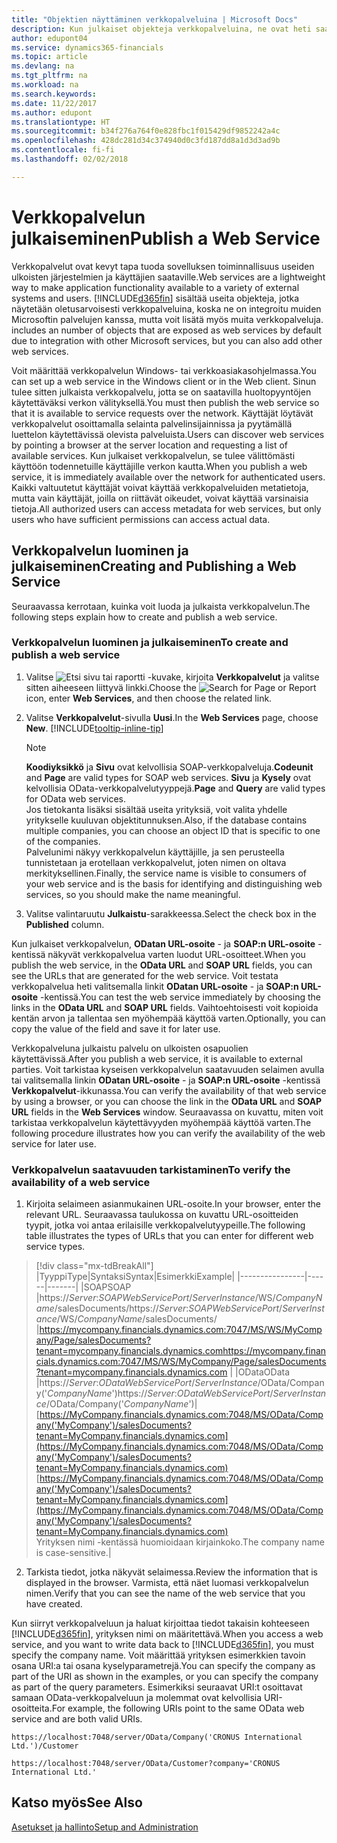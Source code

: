 ```yaml
---
title: "Objektien näyttäminen verkkopalveluina | Microsoft Docs"
description: Kun julkaiset objekteja verkkopalveluina, ne ovat heti saatavilla verkossa.
author: edupont04
ms.service: dynamics365-financials
ms.topic: article
ms.devlang: na
ms.tgt_pltfrm: na
ms.workload: na
ms.search.keywords: 
ms.date: 11/22/2017
ms.author: edupont
ms.translationtype: HT
ms.sourcegitcommit: b34f276a764f0e828fbc1f015429df9852242a4c
ms.openlocfilehash: 428dc281d34c374940d0c3fd187dd8a1d3d3ad9b
ms.contentlocale: fi-fi
ms.lasthandoff: 02/02/2018

---
```

# <a name="publish-a-web-service"></a><span data-ttu-id="39f80-103">Verkkopalvelun julkaiseminen</span><span class="sxs-lookup"><span data-stu-id="39f80-103">Publish a Web Service</span></span>
<span data-ttu-id="39f80-104">Verkkopalvelut ovat kevyt tapa tuoda sovelluksen toiminnallisuus useiden ulkoisten järjestelmien ja käyttäjien saataville.</span><span class="sxs-lookup"><span data-stu-id="39f80-104">Web services are a lightweight way to make application functionality available to a variety of external systems and users.</span></span> [!INCLUDE[d365fin](includes/d365fin_md.md)]<span data-ttu-id="39f80-105"> sisältää useita objekteja, jotka näytetään oletusarvoisesti verkkopalveluina, koska ne on integroitu muiden Microsoftin palvelujen kanssa, mutta voit lisätä myös muita verkkopalveluja.</span><span class="sxs-lookup"><span data-stu-id="39f80-105"> includes an number of objects that are exposed as web services by default due to integration with other Microsoft services, but you can also add other web services.</span></span>  

<span data-ttu-id="39f80-106">Voit määrittää verkkopalvelun Windows- tai verkkoasiakasohjelmassa.</span><span class="sxs-lookup"><span data-stu-id="39f80-106">You can set up a web service in the Windows client or in the Web client.</span></span> <span data-ttu-id="39f80-107">Sinun tulee sitten julkaista verkkopalvelu, jotta se on saatavilla huoltopyyntöjen käytettäväksi verkon välityksellä.</span><span class="sxs-lookup"><span data-stu-id="39f80-107">You must then publish the web service so that it is available to service requests over the network.</span></span> <span data-ttu-id="39f80-108">Käyttäjät löytävät verkkopalvelut osoittamalla selainta palvelinsijainnissa ja pyytämällä luettelon käytettävissä olevista palveluista.</span><span class="sxs-lookup"><span data-stu-id="39f80-108">Users can discover web services by pointing a browser at the server location and requesting a list of available services.</span></span> <span data-ttu-id="39f80-109">Kun julkaiset verkkopalvelun, se tulee välittömästi käyttöön todennetuille käyttäjille verkon kautta.</span><span class="sxs-lookup"><span data-stu-id="39f80-109">When you publish a web service, it is immediately available over the network for authenticated users.</span></span> <span data-ttu-id="39f80-110">Kaikki valtuutetut käyttäjät voivat käyttää verkkopalveluiden metatietoja, mutta vain käyttäjät, joilla on riittävät oikeudet, voivat käyttää varsinaisia tietoja.</span><span class="sxs-lookup"><span data-stu-id="39f80-110">All authorized users can access metadata for web services, but only users who have sufficient permissions can access actual data.</span></span>

## <a name="creating-and-publishing-a-web-service"></a><span data-ttu-id="39f80-111">Verkkopalvelun luominen ja julkaiseminen</span><span class="sxs-lookup"><span data-stu-id="39f80-111">Creating and Publishing a Web Service</span></span>  
<span data-ttu-id="39f80-112">Seuraavassa kerrotaan, kuinka voit luoda ja julkaista verkkopalvelun.</span><span class="sxs-lookup"><span data-stu-id="39f80-112">The following steps explain how to create and publish a web service.</span></span>  

### <a name="to-create-and-publish-a-web-service"></a><span data-ttu-id="39f80-113">Verkkopalvelun luominen ja julkaiseminen</span><span class="sxs-lookup"><span data-stu-id="39f80-113">To create and publish a web service</span></span>  

1.  <span data-ttu-id="39f80-114">Valitse ![Etsi sivu tai raportti](media/ui-search/search_small.png "Etsi sivu tai raportti -kuvake") -kuvake, kirjoita **Verkkopalvelut** ja valitse sitten aiheeseen liittyvä linkki.</span><span class="sxs-lookup"><span data-stu-id="39f80-114">Choose the ![Search for Page or Report](media/ui-search/search_small.png "Search for Page or Report icon") icon, enter **Web Services**, and then choose the related link.</span></span>  
2.  <span data-ttu-id="39f80-115">Valitse **Verkkopalvelut**-sivulla **Uusi**.</span><span class="sxs-lookup"><span data-stu-id="39f80-115">In the **Web Services** page, choose **New**.</span></span> [!INCLUDE[tooltip-inline-tip](includes/tooltip-inline-tip_md.md)]  

    > [!NOTE]  
    >  <span data-ttu-id="39f80-116">**Koodiyksikkö** ja **Sivu** ovat kelvollisia SOAP-verkkopalveluja.</span><span class="sxs-lookup"><span data-stu-id="39f80-116">**Codeunit** and **Page** are valid types for SOAP web services.</span></span> <span data-ttu-id="39f80-117">**Sivu** ja **Kysely** ovat kelvollisia OData-verkkopalvelutyyppejä.</span><span class="sxs-lookup"><span data-stu-id="39f80-117">**Page** and **Query** are valid types for OData web services.</span></span>  
    <span data-ttu-id="39f80-118">Jos tietokanta lisäksi sisältää useita yrityksiä, voit valita yhdelle yritykselle kuuluvan objektitunnuksen.</span><span class="sxs-lookup"><span data-stu-id="39f80-118">Also, if the database contains multiple companies, you can choose an object ID that is specific to one of the companies.</span></span>  
    <span data-ttu-id="39f80-119">Palvelunimi näkyy verkkopalvelun käyttäjille, ja sen perusteella tunnistetaan ja erotellaan verkkopalvelut, joten nimen on oltava merkityksellinen.</span><span class="sxs-lookup"><span data-stu-id="39f80-119">Finally, the service name is visible to consumers of your web service and is the basis for identifying and distinguishing web services, so you should make the name meaningful.</span></span>

3.  <span data-ttu-id="39f80-120">Valitse valintaruutu **Julkaistu**-sarakkeessa.</span><span class="sxs-lookup"><span data-stu-id="39f80-120">Select the check box in the **Published** column.</span></span>  

<span data-ttu-id="39f80-121">Kun julkaiset verkkopalvelun, **ODatan URL-osoite** - ja **SOAP:n URL-osoite** -kentissä näkyvät verkkopalvelua varten luodut URL-osoitteet.</span><span class="sxs-lookup"><span data-stu-id="39f80-121">When you publish the web service, in the **OData URL** and **SOAP URL** fields, you can see the URLs that are generated for the web service.</span></span> <span data-ttu-id="39f80-122">Voit testata verkkopalvelua heti valitsemalla linkit **ODatan URL-osoite** - ja **SOAP:n URL-osoite** -kentissä.</span><span class="sxs-lookup"><span data-stu-id="39f80-122">You can test the web service immediately by choosing the links in the **OData URL** and **SOAP URL** fields.</span></span> <span data-ttu-id="39f80-123">Vaihtoehtoisesti voit kopioida kentän arvon ja tallentaa sen myöhempää käyttöä varten.</span><span class="sxs-lookup"><span data-stu-id="39f80-123">Optionally, you can copy the value of the field and save it for later use.</span></span>  

<span data-ttu-id="39f80-124">Verkkopalveluna julkaistu palvelu on ulkoisten osapuolien käytettävissä.</span><span class="sxs-lookup"><span data-stu-id="39f80-124">After you publish a web service, it is available to external parties.</span></span> <span data-ttu-id="39f80-125">Voit tarkistaa kyseisen verkkopalvelun saatavuuden selaimen avulla tai valitsemalla linkin **ODatan URL-osoite** - ja **SOAP:n URL-osoite** -kentissä **Verkkopalvelut**-ikkunassa.</span><span class="sxs-lookup"><span data-stu-id="39f80-125">You can verify the availability of that web service by using a browser, or you can choose the link in the **OData URL** and **SOAP URL** fields in the **Web Services** window.</span></span> <span data-ttu-id="39f80-126">Seuraavassa on kuvattu, miten voit tarkistaa verkkopalvelun käytettävyyden myöhempää käyttöä varten.</span><span class="sxs-lookup"><span data-stu-id="39f80-126">The following procedure illustrates how you can verify the availability of the web service for later use.</span></span>  

### <a name="to-verify-the-availability-of-a-web-service"></a><span data-ttu-id="39f80-127">Verkkopalvelun saatavuuden tarkistaminen</span><span class="sxs-lookup"><span data-stu-id="39f80-127">To verify the availability of a web service</span></span>  

1.  <span data-ttu-id="39f80-128">Kirjoita selaimeen asianmukainen URL-osoite.</span><span class="sxs-lookup"><span data-stu-id="39f80-128">In your browser, enter the relevant URL.</span></span> <span data-ttu-id="39f80-129">Seuraavassa taulukossa on kuvattu URL-osoitteiden tyypit, jotka voi antaa erilaisille verkkopalvelutyypeille.</span><span class="sxs-lookup"><span data-stu-id="39f80-129">The following table illustrates the types of URLs that you can enter for different web service types.</span></span>  
> [!div class="mx-tdBreakAll"]
> |<span data-ttu-id="39f80-130">Tyyppi</span><span class="sxs-lookup"><span data-stu-id="39f80-130">Type</span></span>|<span data-ttu-id="39f80-131">Syntaksi</span><span class="sxs-lookup"><span data-stu-id="39f80-131">Syntax</span></span>|<span data-ttu-id="39f80-132">Esimerkki</span><span class="sxs-lookup"><span data-stu-id="39f80-132">Example</span></span>|
> |----------------|------|-------|
> |<span data-ttu-id="39f80-133">SOAP</span><span class="sxs-lookup"><span data-stu-id="39f80-133">SOAP</span></span> |<span data-ttu-id="39f80-134">https://*Server*:*SOAPWebServicePort*/*ServerInstance*/WS/*CompanyName*/salesDocuments/</span><span class="sxs-lookup"><span data-stu-id="39f80-134">https://*Server*:*SOAPWebServicePort*/*ServerInstance*/WS/*CompanyName*/salesDocuments/</span></span> |<span data-ttu-id="39f80-135">https://mycompany.financials.dynamics.com:7047/MS/WS/MyCompany/Page/salesDocuments?tenant=mycompany.financials.dynamics.com</span><span class="sxs-lookup"><span data-stu-id="39f80-135">https://mycompany.financials.dynamics.com:7047/MS/WS/MyCompany/Page/salesDocuments?tenant=mycompany.financials.dynamics.com</span></span> |
> |<span data-ttu-id="39f80-136">OData</span><span class="sxs-lookup"><span data-stu-id="39f80-136">OData</span></span> |<span data-ttu-id="39f80-137">https://*Server*:*ODataWebServicePort*/*ServerInstance*/OData/Company('*CompanyName*')</span><span class="sxs-lookup"><span data-stu-id="39f80-137">https://*Server*:*ODataWebServicePort*/*ServerInstance*/OData/Company('*CompanyName*')</span></span>|<span data-ttu-id="39f80-138">[https://MyCompany.financials.dynamics.com:7048/MS/OData/Company('MyCompany')/salesDocuments?tenant=MyCompany.financials.dynamics.com](https://MyCompany.financials.dynamics.com:7048/MS/OData/Company('MyCompany')/salesDocuments?tenant=MyCompany.financials.dynamics.com)</span><span class="sxs-lookup"><span data-stu-id="39f80-138">[https://MyCompany.financials.dynamics.com:7048/MS/OData/Company('MyCompany')/salesDocuments?tenant=MyCompany.financials.dynamics.com](https://MyCompany.financials.dynamics.com:7048/MS/OData/Company('MyCompany')/salesDocuments?tenant=MyCompany.financials.dynamics.com)</span></span> <br />    <span data-ttu-id="39f80-139">Yrityksen nimi -kentässä huomioidaan kirjainkoko.</span><span class="sxs-lookup"><span data-stu-id="39f80-139">The company name is case-sensitive.</span></span>|

2.  <span data-ttu-id="39f80-140">Tarkista tiedot, jotka näkyvät selaimessa.</span><span class="sxs-lookup"><span data-stu-id="39f80-140">Review the information that is displayed in the browser.</span></span> <span data-ttu-id="39f80-141">Varmista, että näet luomasi verkkopalvelun nimen.</span><span class="sxs-lookup"><span data-stu-id="39f80-141">Verify that you can see the name of the web service that you have created.</span></span>  

<span data-ttu-id="39f80-142">Kun siirryt verkkopalveluun ja haluat kirjoittaa tiedot takaisin kohteeseen [!INCLUDE[d365fin](includes/d365fin_md.md)], yrityksen nimi on määritettävä.</span><span class="sxs-lookup"><span data-stu-id="39f80-142">When you access a web service, and you want to write data back to [!INCLUDE[d365fin](includes/d365fin_md.md)], you must specify the company name.</span></span> <span data-ttu-id="39f80-143">Voit määrittää yrityksen esimerkkien tavoin osana URI:a tai osana kyselyparametrejä.</span><span class="sxs-lookup"><span data-stu-id="39f80-143">You can specify the company as part of the URI as shown in the examples, or you can specify the company as part of the query parameters.</span></span> <span data-ttu-id="39f80-144">Esimerkiksi seuraavat URI:t osoittavat samaan OData-verkkopalveluun ja molemmat ovat kelvollisia URI-osoitteita.</span><span class="sxs-lookup"><span data-stu-id="39f80-144">For example, the following URIs point to the same OData web service and are both valid URIs.</span></span>  

```  
https://localhost:7048/server/OData/Company('CRONUS International Ltd.')/Customer  
```  

```  
https://localhost:7048/server/OData/Customer?company='CRONUS International Ltd.'  
```  

## <a name="see-also"></a><span data-ttu-id="39f80-145">Katso myös</span><span class="sxs-lookup"><span data-stu-id="39f80-145">See Also</span></span>  
[<span data-ttu-id="39f80-146">Asetukset ja hallinto</span><span class="sxs-lookup"><span data-stu-id="39f80-146">Setup and Administration</span></span>](admin-setup-and-administration.md)  

